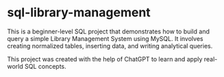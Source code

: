 # sql-library-management
This is a beginner-level SQL project that demonstrates how to build and query a simple Library Management System using MySQL. It involves creating normalized tables, inserting data, and writing analytical queries.

This project was created with the help of ChatGPT to learn and apply real-world SQL concepts.

